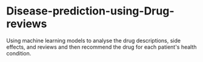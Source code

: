 # Disease-prediction-using-Drug-reviews
Using machine learning models to analyse the drug descriptions, side effects, and reviews and then recommend the drug for each patient's health condition.

